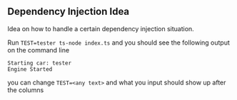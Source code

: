 ## Dependency Injection Idea
Idea on how to handle a certain dependency injection situation. 

Run `TEST=tester ts-node index.ts` and you should see the following output on the command line
```
Starting car: tester
Engine Started
```

you can change `TEST=<any text>` and what you input should show up after the columns
